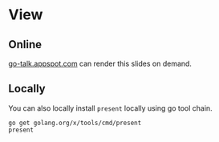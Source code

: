 # View

## Online

[go-talk.appspot.com](http://go-talks.appspot.com/github.com/yml/saltTalkDjangoConEu2014/talk.slide) can render this slides on demand.

## Locally

You can also locally install `present` locally using go tool chain.

```
go get golang.org/x/tools/cmd/present
present
```


